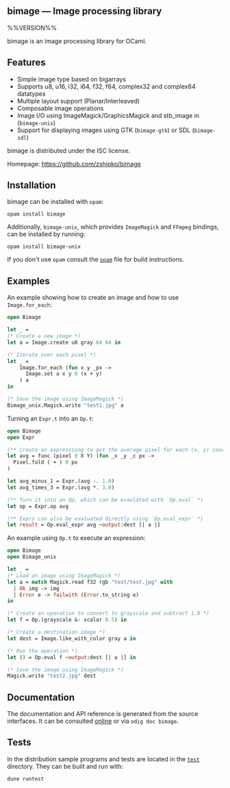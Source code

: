 bimage — Image processing library
-------------------------------------------------------------------------------
%%VERSION%%

bimage is an image processing library for OCaml.

## Features

- Simple image type based on bigarrays
- Supports u8, u16, i32, i64, f32, f64, complex32 and complex64 datatypes
- Multiple layout support (Planar/Interleaved)
- Composable image operations
- Image I/O using ImageMagick/GraphicsMagick and stb_image in (`bimage-unix`)
- Support for displaying images using GTK (`bimage-gtk`) or SDL (`bimage-sdl`)

bimage is distributed under the ISC license.

Homepage: https://github.com/zshipko/bimage

## Installation

bimage can be installed with `opam`:

    opam install bimage

Additionally, `bimage-unix`, which provides `ImageMagick` and `FFmpeg` bindings, can be installed by running:

    opam install bimage-unix

If you don't use `opam` consult the [`opam`](opam) file for build
instructions.

## Examples

An example showing how to create an image and how to use `Image.for_each`:

```ocaml
open Bimage

let _ =
(* Create a new image *)
let a = Image.create u8 gray 64 64 in

(* Iterate over each pixel *)
let _ =
    Image.for_each (fun x y _px ->
      Image.set a x y 0 (x + y)
    ) a
in

(* Save the image using ImageMagick *)
Bimage_unix.Magick.write "test1.jpg" a
```

Turning an `Expr.t` into an `Op.t`:

```ocaml
open Bimage
open Expr

(** Create an expressiong to get the average pixel for each (x, y) coordinate *)
let avg = func (pixel 0 X Y) (fun _x _y _c px ->
  Pixel.fold ( + ) 0 px
)

let avg_minus_1 = Expr.(avg -. 1.0)
let avg_times_3 = Expr.(avg *. 3.0)

(** Turn it into an Op, which can be evaulated with `Op.eval` *)
let op = Expr.op avg

(** Exprs can also be evaluated directly using `Op.eval_expr` *)
let result = Op.eval_expr avg ~output:dest [| a |]
```

An example using `Op.t` to execute an expression:

```ocaml
open Bimage
open Bimage_unix

let _ =
(* Load an image using ImageMagick *)
let a = match Magick.read f32 rgb "test/test.jpg" with
  | Ok img -> img
  | Error e -> failwith (Error.to_string e)
in

(* Create an operation to convert to grayscale and subtract 1.0 *)
let f = Op.(grayscale &- scalar 0.5) in

(* Create a destination image *)
let dest = Image.like_with_color gray a in

(* Run the operation *)
let () = Op.eval f ~output:dest [| a |] in

(* Save the image using ImageMagick *)
Magick.write "test2.jpg" dest
```

## Documentation

The documentation and API reference is generated from the source
interfaces. It can be consulted [online][doc] or via `odig doc
bimage`.

[doc]: https://zshipko.github.io/ocaml-bimage/

## Tests

In the distribution sample programs and tests are located in the
[`test`](test) directory. They can be built and run
with:

    dune runtest
